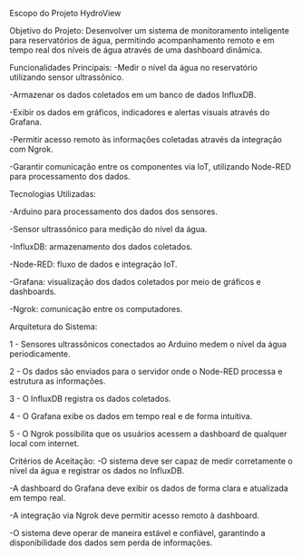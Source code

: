 Escopo do Projeto HydroView

Objetivo do Projeto: Desenvolver um sistema de monitoramento inteligente para reservatórios de água, permitindo acompanhamento remoto e em tempo real dos níveis de água através de uma dashboard dinâmica.

Funcionalidades Principais:
  -Medir o nível da água no reservatório utilizando sensor ultrassônico.
  
  -Armazenar os dados coletados em um banco de dados InfluxDB.
  
  -Exibir os dados em gráficos, indicadores e alertas visuais através do Grafana.
  
  -Permitir acesso remoto às informações coletadas através da integração com Ngrok.
  
  -Garantir comunicação entre os componentes via IoT, utilizando Node-RED para processamento dos dados.

Tecnologias Utilizadas:

  -Arduino para processamento dos dados dos sensores.
  
  -Sensor ultrassônico para medição do nível da água.
  
  -InfluxDB: armazenamento dos dados coletados.
  
  -Node-RED: fluxo de dados e integração IoT.
  
  -Grafana: visualização dos dados coletados por meio de gráficos e dashboards.
  
  -Ngrok: comunicação entre os computadores.
  
Arquitetura do Sistema:

1 - Sensores ultrassônicos conectados ao Arduino medem o nível da água periodicamente.

2 - Os dados são enviados para o servidor onde o Node-RED processa e estrutura as informações.

3 - O InfluxDB registra os dados coletados.

4 - O Grafana exibe os dados em tempo real e de forma intuitiva.

5 - O Ngrok possibilita que os usuários acessem a dashboard de qualquer local com internet.

Critérios de Aceitação: 
  -O sistema deve ser capaz de medir corretamente o nível da água e registrar os dados no InfluxDB.
  
  -A dashboard do Grafana deve exibir os dados de forma clara e atualizada em tempo real.
  
  -A integração via Ngrok deve permitir acesso remoto à dashboard.
  
  -O sistema deve operar de maneira estável e confiável, garantindo a disponibilidade dos dados sem perda de informações.
